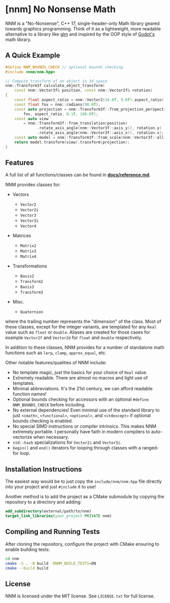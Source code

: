 # [nnm] No Nonsense Math

NNM is a "No-Nonsense", C++ 17, single-header-only Math library geared towards graphics programming. Think of it as a
lightweight, more readable alternative to a library like [glm](https://github.com/g-truc/glm) and inspired by the OOP
style of [Godot's](https://github.com/godotengine/godot) math library.

## A Quick Example

```cpp
#define NNM_BOUNDS_CHECK // optional bounds checking
#include <nnm/nnm.hpp>

// Compute transform of an object in 3d space
nnm::Transform3f calculate_object_transform(
    const nnm::Vector3f& position, const nnm::Vector2f& rotation)
{	
    const float aspect_ratio = nnm::Vector2(16.0f, 9.0f).aspect_ratio();
    const float fov = nnm::radians(90.0f);
    const auto projection = nnm::Transform3f::from_projection_perspective(
        fov, aspect_ratio, 0.1f, 100.0f);
    const auto view
        = nnm::Transform3f::from_translation(position)
              .rotate_axis_angle(nnm::Vector3f::axis_y(), rotation.y)
              .rotate_axis_angle(nnm::Vector3f::axis_x(), rotation.x);
    const auto model = nnm::Transform3f::from_scale(nnm::Vector3f::all(0.5f));
    return model.transform(view).transform(projection);
}
```

## Features

A full list of all functions/classes can be found in [**docs/reference.md**](docs/reference.md).

NNM provides classes for:

* Vectors
    * `Vector2`
    * `Vector2i`
    * `Vector3`
    * `Vector3i`
    * `Vector4`

* Matrices
    * `Matrix2`
    * `Matrix3`
    * `Matrix4`

* Transformations
    * `Basis2`
    * `Transform2`
    * `Basis3`
    * `Transform3`

* Misc.
    * `Quaternion`

where the trailing number represents the "dimension" of the class. Most of these classes, except for the integer
variants, are templated for any `Real` value such as `float` or `double`. Aliases are created for those cases for
example `Vector2f` and `Vector2d` for `float` and `double` respectively.

In addition to these classes, NNM provides for a number of standalone math functions such as `lerp`, `clamp`,
`approx_equal`, etc.

Other notable features/qualities of NNM include:

* No template magic, just the basics for your choice of `Real` value.
* Extremely readable. There are almost no macros and light use of templates.
* Minimal abbreviations. It's the 21st century, we can afford readable function names!
* Optional bounds checking for accessors with an optional `#define NNM_BOUNDS_CHECK` before including.
* No external dependencies! Even minimal use of the standard library to just `<cmath>`, `<functional>`, `<optional>`,
  and `<stdexcept>` if optional bounds checking is enabled.
* No special SIMD instructions or compiler intrinsics. This makes NNM extremely portable. I personally have faith in
  modern compilers to auto-vectorize when necessary.
* `std::hash` specializations for `Vector2i` and `Vector3i`.
* `begin()` and `end()` iterators for looping through classes with a ranged-for loop.

## Installation Instructions

The easiest way would be to just copy the `include/nnm/nnm.hpp` file directly into your project and just `#include` it
to use!

Another method is to add the project as a CMake submodule by copying the repository to a directory and adding:

```cmake
add_subdirectory(external/path/to/nnm)
target_link_libraries(your_project PRIVATE nnm)
```

## Compiling and Running Tests

After cloning the repository, configure the project with CMake ensuring to enable building tests:

```bash
cd nnm
cmake -S . -B build -DNNM_BUILD_TESTS=ON
cmake --build build
```

## License

NNM is licensed under the MIT license. See `LICENSE.txt` for full license.

